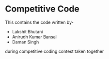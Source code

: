 Competitive Code
===========
This contains the code written by-
* Lakshit Bhutani
* Anirudh Kumar Bansal
* Daman Singh

during competitive coding contest taken together
